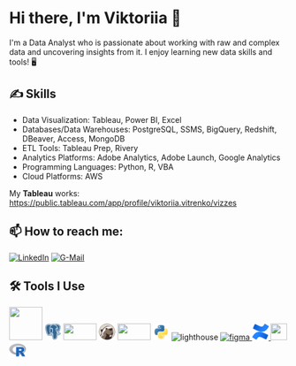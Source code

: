 # Hi there, I'm Viktoriia 👋

I'm a Data Analyst who is passionate about working with raw and complex data and uncovering insights from it. I enjoy learning new data skills and tools! 🖥️

## ✍️ Skills
- Data Visualization: Tableau, Power BI, Excel 
- Databases/Data Warehouses: PostgreSQL, SSMS, BigQuery, Redshift, DBeaver, Access, MongoDB 
- ETL Tools: Tableau Prep, Rivery 
- Analytics Platforms: Adobe Analytics, Adobe Launch, Google Analytics 
- Programming Languages: Python, R, VBA 
- Cloud Platforms: AWS

My **Tableau** works: https://public.tableau.com/app/profile/viktoriia.vitrenko/vizzes

## 📫 How to reach me: 
[![LinkedIn](https://img.shields.io/badge/LinkedIn-0077B5?style=flat-square&logo=linkedin&logoColor=white)](https://www.linkedin.com/in/vvitrenko/)
[![G-Mail](https://img.shields.io/badge/--linkedin?label=Gmail&logo=gmail&style=social)](mailto:v.a.vitrenko@gmail.com)

## 🛠️ Tools I Use
<p align="left">
<img src="https://www.svgrepo.com/show/354427/tableau.svg" width="60" height="60"/>
<img src="https://github.com/devicons/devicon/blob/v2.16.0/icons/postgresql/postgresql-plain.svg" width="30" height="30"/>
<img src="https://www.vectorlogo.zone/logos/google_bigquery/google_bigquery-ar21.svg" width="60" height="30"/>
<img src="https://github.com/devicons/devicon/blob/v2.16.0/icons/dbeaver/dbeaver-original.svg" width="30" height="30"/>
<img src="https://www.vectorlogo.zone/logos/microsoft_powerbi/microsoft_powerbi-ar21.svg" width="60" height="30"/>
<img src="https://github.com/devicons/devicon/blob/v2.16.0/icons/python/python-original.svg" width="30" height="30"/>
<img src="https://cdn.jsdelivr.net/gh/devicons/devicon/icons/chrome/chrome-original.svg" alt="lighthouse" width="30" height="30"/>
<a href="https://www.figma.com/" target="_blank" rel="noreferrer"> <img src="https://www.vectorlogo.zone/logos/figma/figma-icon.svg" alt="figma" width="30" height="30"/>
<img src="https://github.com/devicons/devicon/blob/v2.16.0/icons/confluence/confluence-original.svg" width="30" height="30"/>
<img src="https://www.svgrepo.com/show/354237/pycharm.svg" width="30" height="30"/>
<img src="https://github.com/devicons/devicon/blob/v2.16.0/icons/r/r-original.svg" width="30" height="30"/>
